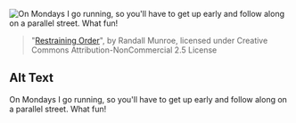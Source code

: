 ![On Mondays I go running, so you'll have to get up early and follow along on a parallel street.  What fun!](https://imgs.xkcd.com/comics/restraining_order.png)
> "[Restraining Order](https://xkcd.com/415/)", by Randall Munroe, licensed under Creative Commons Attribution-NonCommercial 2.5 License

## Alt Text
On Mondays I go running, so you'll have to get up early and follow along on a parallel street.  What fun!

